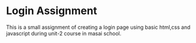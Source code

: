 # Login Assignment

This is a small assignment of creating a login page using basic html,css and javascript during unit-2 course in masai school.
